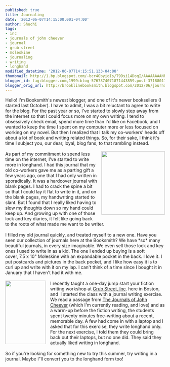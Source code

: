 ```yaml
---
published: true
title: Journaling
date: '2012-06-07T14:15:00.001-04:00'
author: Shuchi
tags:
- inc
- journals of john cheever
- journal
- grub street
- moleskine
- journaling
- writing
- longhand
modified_datetime: '2012-06-07T14:15:51.133-04:00'
thumbnail: http://1.bp.blogspot.com/-bcr4ObyioIs/T9Dsi14DoqI/AAAAAAAANbs/Mlc8TYg6ZIE/s72-c/moleskine-classic-extra-large-soft-cover-squared-notebook-7.5-x-10-msx15-1.jpg
blogger_id: tag:blogger.com,1999:blog-5767374071871443859.post-3718801118970506053
blogger_orig_url: http://brooklinebooksmith.blogspot.com/2012/06/journaling.html
---
```


<div dir="ltr" style="text-align: left;" trbidi="on"><div>Hello! I'm Booksmith's newest blogger, and one of it's newer booksellers (I started last October).&nbsp;I have to admit, I was a bit reluctant to agree to write for the blog. For the past year or so, I've started to slowly step away from the internet so that I could focus more on my own writing. I tend to obsessively check email, spend more time than I'd like on Facebook, and I wanted to&nbsp;keep the time I spent on my computer more or less focused on working on my novel.&nbsp;But then I realized that I talk my co-workers' heads off about a lot of book and writing related things. So, for their sake, I think it's time I subject you, our dear, loyal, blog fans, to that rambling instead.<br /><br /></div><div><a href="http://1.bp.blogspot.com/-bcr4ObyioIs/T9Dsi14DoqI/AAAAAAAANbs/Mlc8TYg6ZIE/s1600/moleskine-classic-extra-large-soft-cover-squared-notebook-7.5-x-10-msx15-1.jpg" imageanchor="1" style="clear: right; float: right; margin-bottom: 1em; margin-left: 1em;"><img border="0" height="200" src="http://1.bp.blogspot.com/-bcr4ObyioIs/T9Dsi14DoqI/AAAAAAAANbs/Mlc8TYg6ZIE/s200/moleskine-classic-extra-large-soft-cover-squared-notebook-7.5-x-10-msx15-1.jpg" width="200" /></a>As part of my commitment to spend less time on the internet, I've started to write more&nbsp;in longhand.&nbsp;I had this journal that my old co-workers gave me as a parting gift a few years ago, one that I had only written in sporadically.&nbsp;It was a hardcover journal with blank pages. I had to crack the spine a bit so that I could lay it flat to write in it, and on the blank pages, my handwriting started to slant.&nbsp;But I found that I really liked having to slow my thoughts down so my hand could keep up.&nbsp;And growing up with one of those lock and key diaries, it felt like going back to the roots of what made me want to be writer.<br /><br />I filled my old journal quickly, and treated myself to a new one. Have you seen our collection of journals here at the Booksmith? We have *so* many beautiful journals, in every size imaginable. We even sell those lock and key ones I used to write in as a kid. The one I ended up buying is a soft cover,&nbsp;7.5 x 10" Moleskine with an expandable pocket in the back.&nbsp;I love it. I put postcards and pictures in the back pocket, and I like how easy it is to curl up and write with it on my lap. I can't think of a time since I bought it in January that I haven't had it with me.<br /><br /></div><div><a href="http://1.bp.blogspot.com/-ja31nZmeXLo/T9Dt2qQFTII/AAAAAAAANb0/pMk3bL29Ee0/s1600/cheever.JPG" imageanchor="1" style="clear: left; float: left; margin-bottom: 1em; margin-right: 1em;"><img border="0" height="200" src="http://1.bp.blogspot.com/-ja31nZmeXLo/T9Dt2qQFTII/AAAAAAAANb0/pMk3bL29Ee0/s200/cheever.JPG" width="128" /></a>I recently taught a one-day jump start your fiction writing workshop at&nbsp;<a href="http://www.grubstreet.org/">Grub Street, Inc</a>. here in Boston, and &nbsp;I started the class with a journal writing exercise. We read a passage from <a href="http://www.brooklinebooksmith-shop.com/book/9780307387257">The Journals of John Cheever</a> (which I'm currently reading, and love) and as a warm-up before the fiction writing, the students spent twenty minutes free-writing about a recent, memorable day. A few had come in with a laptop and I asked that for this exercise, they write longhand only. For the next exercise, I told them they could bring back out their laptops, but no one did. They said they actually liked writing in longhand.<br /><br />So if you're looking for something new to try this summer, try writing in a journal. Maybe I"ll convert you to the longhand form too!&nbsp;</div></div>